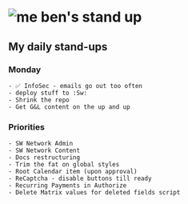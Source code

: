 # ![me](https://avatars2.githubusercontent.com/u/5232044?s=50&v=4) ben's stand up

## My daily stand-ups

### Monday
   
    - ✅ InfoSec - emails go out too often
    - deploy stuff to :Sw:
    - Shrink the repo
    - Get G&L content on the up and up
   
    
### Priorities 
    
    - SW Network Admin
    - SW Network Content
    - Docs restructuring
    - Trim the fat on global styles
    - Root Calendar item (upon approval)
    - ReCaptcha - disable buttons till ready
    - Recurring Payments in Authorize
    - Delete Matrix values for deleted fields script
